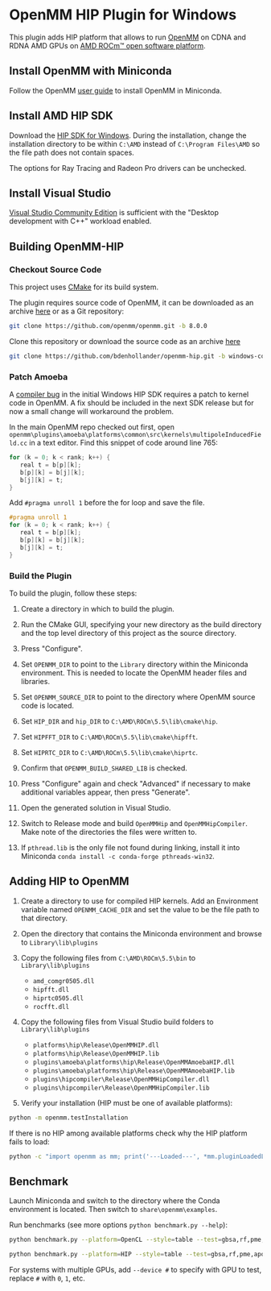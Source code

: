 # OpenMM HIP Plugin for Windows

This plugin adds HIP platform that allows to run [OpenMM](https://openmm.org) on CDNA and RDNA
AMD GPUs on [AMD ROCm™ open software platform](https://rocmdocs.amd.com).

## Install OpenMM with Miniconda

Follow the OpenMM [user guide](http://docs.openmm.org/latest/userguide/application/01_getting_started.html#installing-openmm) 
to install OpenMM in Miniconda.

## Install AMD HIP SDK

Download the [HIP SDK for Windows](https://www.amd.com/en/developer/rocm-hub/hip-sdk.html). During the installation, change
the installation directory to be within `C:\AMD` instead of `C:\Program Files\AMD` so the file path does not contain spaces.

The options for Ray Tracing and Radeon Pro drivers can be unchecked.

## Install Visual Studio

[Visual Studio Community Edition](https://visualstudio.microsoft.com/vs/community/) is sufficient with the 
"Desktop development with C++" workload enabled.

## Building OpenMM-HIP

### Checkout Source Code

This project uses [CMake](http://www.cmake.org) for its build system.

The plugin requires source code of OpenMM, it can be downloaded as an archive
[here](https://github.com/openmm/openmm/releases) or as a Git repository:

```sh
git clone https://github.com/openmm/openmm.git -b 8.0.0
```

Clone this repository or download the source code as an archive
[here](https://github.com/bdenhollander/openmm-hip/archive/refs/heads/windows-compatibility.zip)

```sh
git clone https://github.com/bdenhollander/openmm-hip.git -b windows-compatibility
```

### Patch Amoeba

A [compiler bug](https://github.com/openmm/openmm/issues/4194) in the initial Windows HIP SDK requires a patch
to kernel code in OpenMM. A fix should be included in the next SDK release but for now a small change will workaround the problem.

In the main OpenMM repo checked out first, open `openmm\plugins\amoeba\platforms\common\src\kernels\multipoleInducedField.cc` in a text editor.  Find this snippet of code around line 765:

```C++
for (k = 0; k < rank; k++) {
   real t = b[p][k];
   b[p][k] = b[j][k];
   b[j][k] = t;
}
```

Add `#pragma unroll 1` before the for loop and save the file.

```C++
#pragma unroll 1
for (k = 0; k < rank; k++) {
   real t = b[p][k];
   b[p][k] = b[j][k];
   b[j][k] = t;
}
```

### Build the Plugin

To build the plugin, follow these steps:

1. Create a directory in which to build the plugin.

2. Run the CMake GUI, specifying your new directory as the build directory and the top
level directory of this project as the source directory.

3. Press "Configure".

4. Set `OPENMM_DIR` to point to the `Library` directory within the Miniconda environment.
 This is needed to locate the OpenMM header files and libraries.

5. Set `OPENMM_SOURCE_DIR` to point to the directory where OpenMM source code is located.

6. Set `HIP_DIR` and `hip_DIR` to `C:\AMD\ROCm\5.5\lib\cmake\hip`.

7. Set `HIPFFT_DIR` to `C:\AMD\ROCm\5.5\lib\cmake\hipfft`.

8. Set `HIPRTC_DIR` to `C:\AMD\ROCm\5.5\lib\cmake\hiprtc`.

9. Confirm that `OPENMM_BUILD_SHARED_LIB` is checked.

10. Press "Configure" again and check "Advanced" if necessary to make additional variables appear, then press "Generate".

11. Open the generated solution in Visual Studio.

12. Switch to Release mode and build `OpenMMHip` and `OpenMMHipCompiler`. Make note of the directories the files were written to.

13. If `pthread.lib` is the only file not found during linking, install it into Miniconda `conda install -c conda-forge pthreads-win32`.

## Adding HIP to OpenMM

1. Create a directory to use for compiled HIP kernels. Add an Environment variable named `OPENMM_CACHE_DIR` and set the value
to be the file path to that directory.

2. Open the directory that contains the Miniconda environment and browse to `Library\lib\plugins`

3. Copy the following files from `C:\AMD\ROCm\5.5\bin` to `Library\lib\plugins`
   - `amd_comgr0505.dll`
   - `hipfft.dll`
   - `hiprtc0505.dll`
   - `rocfft.dll`

4. Copy the following files from Visual Studio build folders to `Library\lib\plugins`
   - `platforms\hip\Release\OpenMMHIP.dll`
   - `platforms\hip\Release\OpenMMHIP.lib`
   - `plugins\amoeba\platforms\hip\Release\OpenMMAmoebaHIP.dll`
   - `plugins\amoeba\platforms\hip\Release\OpenMMAmoebaHIP.lib`
   - `plugins\hipcompiler\Release\OpenMMHipCompiler.dll`
   - `plugins\hipcompiler\Release\OpenMMHipCompiler.lib`

5. Verify your installation (HIP must be one of available platforms):

```sh
python -m openmm.testInstallation
```

If there is no HIP among available platforms check why the HIP platform fails to load:

```sh
python -c "import openmm as mm; print('---Loaded---', *mm.pluginLoadedLibNames, '---Failed---', *mm.Platform.getPluginLoadFailures(), sep='\n')"
```

## Benchmark

Launch Miniconda and switch to the directory where the Conda environment is located. Then switch to `share\openmm\examples`.

Run benchmarks (see more options `python benchmark.py --help`):

```sh
python benchmark.py --platform=OpenCL --style=table --test=gbsa,rf,pme,apoa1rf,apoa1pme,apoa1ljpme,amoebagk,amoebapme --seconds 30
```

```sh
python benchmark.py --platform=HIP --style=table --test=gbsa,rf,pme,apoa1rf,apoa1pme,apoa1ljpme,amoebagk,amoebapme --seconds 30
```

For systems with multiple GPUs, add `--device #` to specify with GPU to test, replace `#` with `0`, `1`, etc.
